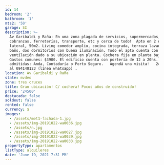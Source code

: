 ```yaml
---
id: 14
bedroom: '2'
bathroom: '1'
mts2: '50'
garage: SI
description: >-
  Av Garibaldi y Raña: En una zona plagada de servicios, supermercados, red de
  cobranzas, ferreterías, transporte, etc y cerca de todo!  Apto en 2 do piso,
  lateral, 50m2. Living comedor amplio, cocina integrada, terraza lavadero,
  baño, dos dormitorios con buena iluminación. Todo el apto cuenta con buena
  ventilación dado a su ubicación en planta. Cochera fija en planta baja. 
  Gastos comunes: $3900. El edificio cuenta con portería de 12 a 20hs. Garantías
  admitidas: Anda, Contaduría o Porto Seguro.   Agendá una visita!   24007347 o
  al 094140123 (línea whatsapp) . 
location: Av Garibaldi y Raña
state: mvdeo
zone: tres cruces
title: Gran ubicación! C/ cochera! Pocos años de construido!
price: '24500'
destacada: false
soldout: false
rented: false
currency: $
images:
  - /assets/met1-fachada-1.jpg
  - /assets/img-20191022-wa0036.jpg
  - /assets/n.jpg
  - /assets/img-20191022-wa0027.jpg
  - /assets/img-20191022-wa0039.jpg
  - /assets/img-20191022-wa0033.jpg
propertyType: apartamentos
listType: alquileres
date: 'June 19, 2021 7:31 PM'
---
```


